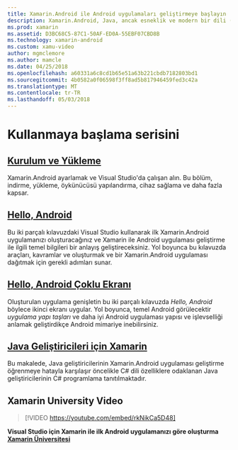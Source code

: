 ```yaml
---
title: Xamarin.Android ile Android uygulamaları geliştirmeye başlayın
description: Xamarin.Android, Java, ancak esneklik ve modern bir dili (C#) şıklık, .NET temel sınıf kitaplığı (BCL) ve birinci sınıf bir IDE (gücünü ile olduğu gibi aynı kullanıcı Arabirimi denetimlerini kullanarak yerel Android uygulamaları oluşturmak mümkün kılar Visual Studio) parmaklarınızın ucunda. Bu seri Xamarin.Android geliştirme ile ilgili temel bilgiler sunar. İşlem, Kurulum ve yükleme ilk uygulamanızı oluşturma için alır.
ms.prod: xamarin
ms.assetid: D3BC68C5-87C1-50AF-ED0A-55EBF07CBD8B
ms.technology: xamarin-android
ms.custom: xamu-video
author: mgmclemore
ms.author: mamcle
ms.date: 04/25/2018
ms.openlocfilehash: a60331a6c8cd1b65e51a63b221cbdb7182803bd1
ms.sourcegitcommit: 4b0582a0f06598f3ff8ad5b817946459fed3c42a
ms.translationtype: MT
ms.contentlocale: tr-TR
ms.lasthandoff: 05/03/2018
---
```

# <a name="getting-started-series"></a>Kullanmaya başlama serisini

##  <a name="setup-and-installationandroidget-startedinstallationindexmd"></a>[Kurulum ve Yükleme](~/android/get-started/installation/index.md)

Xamarin.Android ayarlamak ve Visual Studio'da çalışan alın. Bu bölüm, indirme, yükleme, öykünücüsü yapılandırma, cihaz sağlama ve daha fazla kapsar.


##  <a name="hello-androidandroidget-startedhello-androidindexmd"></a>[Hello, Android](~/android/get-started/hello-android/index.md)

Bu iki parçalı kılavuzdaki Visual Studio kullanarak ilk Xamarin.Android uygulamanızı oluşturacağınız ve Xamarin ile Android uygulaması geliştirme ile ilgili temel bilgileri bir anlayış geliştireceksiniz.
Yol boyunca bu kılavuzda araçları, kavramlar ve oluşturmak ve bir Xamarin.Android uygulaması dağıtmak için gerekli adımları sunar.


##  <a name="hello-android-multiscreenandroidget-startedhello-android-multiscreenindexmd"></a>[Hello, Android Çoklu Ekranı](~/android/get-started/hello-android-multiscreen/index.md)

Oluşturulan uygulama genişletin bu iki parçalı kılavuzda _Hello, Android_ böylece ikinci ekranı uygular. Yol boyunca, temel Android görülecektir *uygulama yapı taşları* ve daha iyi Android uygulaması yapısı ve işlevselliği anlamak geliştirdikçe Android mimariye inebilirsiniz.


##  <a name="xamarin-for-java-developersandroidget-startedjava-developersmd"></a>[Java Geliştiricileri için Xamarin](~/android/get-started/java-developers.md)

Bu makalede, Java geliştiricilerinin Xamarin.Android uygulaması geliştirme öğrenmeye hatayla karşılaşır öncelikle C# dili özelliklere odaklanan Java geliştiricilerinin C# programlama tanıtılmaktadır.

## <a name="xamarin-university-video"></a>Xamarin University Video

> [!VIDEO https://youtube.com/embed/rkNikCa5D48]

**Visual Studio için Xamarin ile ilk Android uygulamanızı göre oluşturma [Xamarin Üniversitesi](https://university.xamarin.com)**